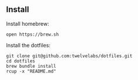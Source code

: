 Install
-------

Install homebrew:

    open https://brew.sh

Install the dotfiles:

    git clone git@github.com:twelvelabs/dotfiles.git
    cd dotfiles
    brew bundle install
    rcup -x "README.md"
